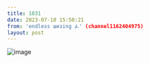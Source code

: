 ```yaml
---
title: 1031
date: 2023-07-10 15:50:21
from: 'endless шизing ⍼' (channel1162404975)
layout: post
---
```


![image](photos/photo_118@10-07-2023_15-50-21.jpg)


